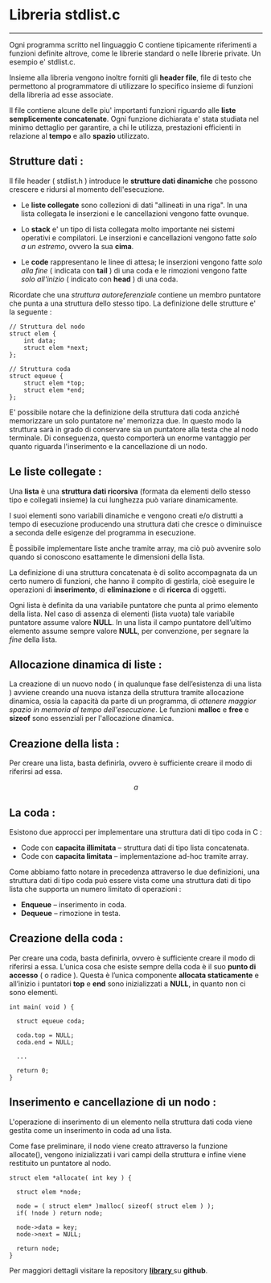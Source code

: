 Libreria stdlist.c
===================

----------

Ogni programma scritto nel linguaggio C contiene tipicamente
riferimenti a funzioni definite altrove, come le librerie standard
o nelle librerie private. Un esempio e' stdlist.c.

Insieme alla libreria vengono inoltre forniti gli **header
file**, file di testo che permettono al programmatore di utilizzare
lo specifico insieme di funzioni della libreria ad esse associate.

Il file contiene alcune delle piu' importanti funzioni riguardo
alle **liste semplicemente concatenate**. Ogni funzione dichiarata e'
stata studiata nel minimo dettaglio per garantire, a chi le utilizza,
prestazioni efficienti in relazione al **tempo** e allo **spazio** utilizzato.


Strutture dati :
----------

Il file header ( stdlist.h ) introduce le **strutture dati dinamiche** che
possono crescere e ridursi al momento dell'esecuzione.

- Le **liste collegate** sono collezioni di dati "allineati in una riga".
  In una lista collegata le inserzioni e le cancellazioni vengono fatte
  ovunque.

- Lo **stack** e' un tipo di lista collegata molto importante nei sistemi
  operativi e compilatori. Le inserzioni e cancellazioni vengono fatte
 _solo a un estremo_, ovvero la sua **cima**.

- Le **code** rappresentano le linee di attesa; le inserzioni vengono fatte
  _solo alla fine_ ( indicata con **tail** ) di una coda e le rimozioni
  vengono fatte _solo all'inizio_ ( indicato con **head** ) di una coda.

Ricordate che una _struttura autoreferenziale_ contiene un membro puntatore
che punta a una struttura dello stesso tipo. La definizione delle strutture
e' la seguente :

```
// Struttura del nodo
struct elem {
    int data;
    struct elem *next;
};

// Struttura coda
struct equeue {
    struct elem *top;
    struct elem *end;
};
```

E' possibile notare che la definizione della struttura dati coda anziché
memorizzare un solo puntatore ne' memorizza due.
In questo modo la struttura sarà in grado di conservare sia
un puntatore alla testa che al nodo terminale.
Di conseguenza, questo comporterà un enorme vantaggio per quanto riguarda
l'inserimento e la cancellazione di un nodo.

Le liste collegate :
----------

Una **lista** è una **struttura dati ricorsiva**
(formata da elementi dello stesso tipo e collegati insieme) la
cui lunghezza può variare dinamicamente.

I suoi elementi sono variabili dinamiche e vengono creati e/o
distrutti a tempo di esecuzione producendo una struttura
dati che cresce o diminuisce a seconda delle esigenze del
programma in esecuzione.

È possibile implementare liste anche tramite array, ma ciò
può avvenire solo quando si conoscono esattamente le
dimensioni della lista.

La definizione di una struttura concatenata è di solito accompagnata da
un certo numero di funzioni, che hanno il compito di gestirla, cioè
eseguire le operazioni di **inserimento**, di **eliminazione** e di **ricerca** di
oggetti.

Ogni lista è definita da una variabile puntatore
che punta al primo elemento della lista.
Nel caso di assenza di elementi (lista vuota) tale
variabile puntatore assume valore **NULL**.
In una lista il campo puntatore dell’ultimo elemento
assume sempre valore **NULL**, per convenzione, per
segnare la _fine_ della lista.

Allocazione dinamica di liste :
----------

La creazione di un nuovo nodo ( in qualunque fase dell’esistenza
di una lista ) avviene creando una nuova istanza della struttura
tramite allocazione dinamica, ossia la capacità da parte di un
programma, di _ottenere maggior spazio in memoria al tempo
dell'esecuzione_.
Le funzioni **malloc** e **free** e **sizeof** sono essenziali
per l'allocazione dinamica.

Creazione della lista :
----------

Per creare una lista, basta definirla, ovvero è sufficiente
creare il modo di riferirsi ad essa.



$$a$$



La coda :
----------

Esistono due approcci per implementare una struttura dati di tipo coda in C :

- Code con **capacita illimitata** – struttura dati di tipo lista concatenata.
- Code con **capacita limitata** – implementazione ad-hoc tramite array.

Come abbiamo fatto notare in precedenza attraverso le due definizioni, una
struttura dati di tipo coda può essere vista come una struttura dati di tipo
lista che supporta un numero limitato di operazioni :

- **Enqueue** – inserimento in coda.
- **Dequeue** – rimozione in testa.

Creazione della coda :
----------

Per creare una coda, basta definirla, ovvero è sufficiente
creare il modo di riferirsi a essa.
L’unica cosa che esiste sempre della coda è il suo **punto di
accesso** ( o radice ).
Questa è l’unica componente **allocata staticamente** e
all’inizio i puntatori **top** e **end** sono inizializzati a **NULL**, in
quanto non ci sono elementi.

```
int main( void ) {

  struct equeue coda;

  coda.top = NULL;
  coda.end = NULL;

  ...

  return 0;
}
```

Inserimento e cancellazione di un nodo :
----------

L'operazione di inserimento di un elemento nella struttura dati
coda viene gestita come un inserimento in coda ad una lista.

Come fase preliminare, il nodo viene creato attraverso la funzione
allocate(), vengono inizializzati i vari campi della struttura e infine
viene restituito un puntatore al nodo.

```
struct elem *allocate( int key ) {

  struct elem *node;

  node = ( struct elem* )malloc( sizeof( struct elem ) );
  if( !node ) return node;

  node->data = key;
  node->next = NULL;

  return node;
}
```


Per maggiori dettagli visitare la repository **[ library ]( https://github.com/GiandomenicoIameo/library )** su **github**.
